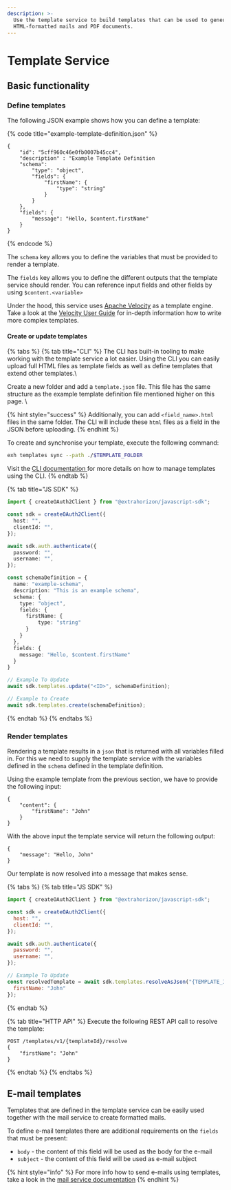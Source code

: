 ```yaml
---
description: >-
  Use the template service to build templates that can be used to generate
  HTML-formatted mails and PDF documents.
---
```


# Template Service

## Basic functionality <a href="#resolving-templates" id="resolving-templates"></a>

### Define templates <a href="#resolving-templates" id="resolving-templates"></a>

The following JSON example shows how you can define a template:

{% code title="example-template-definition.json" %}
```
{
    "id": "5cff960c46e0fb0007b45cc4",
    "description" : "Example Template Definition
    "schema":
        "type": "object",
        "fields": {
            "firstName": {
                "type": "string"
            }
        }
    },
    "fields": {
        "message": "Hello, $content.firstName"
    }
}
```
{% endcode %}

The `schema` key allows you to define the variables that must be provided to render a template.

The `fields` key allows you to define the different outputs that the template service should render. You can reference input fields and other fields by using `$content.<variable>`

Under the hood, this service uses [Apache Velocity](https://velocity.apache.org) as a template engine. Take a look at the [Velocity User Guide](https://velocity.apache.org/engine/2.3/user-guide.html) for in-depth information how to write more complex templates.

#### Create or update templates

{% tabs %}
{% tab title="CLI" %}
The CLI has built-in tooling to make working with the template service a lot easier. Using the CLI you can easily upload full HTML files as template fields as well as define templates that extend other templates.\


Create a new folder and add a `template.json` file. This file has the same structure as the example template definition file mentioned higher on this page.  \


{% hint style="success" %}
Additionally, you can add `<field_name>.html` files in the same folder. The CLI will include these `html` files as a field in the JSON before uploading.
{% endhint %}



To create and synchronise your template, execute the following command:



```bash
exh templates sync --path ./$TEMPLATE_FOLDER
```

Visit the [CLI documentation ](https://docs.extrahorizon.com/cli/features/templates)for more details on how to manage templates using the CLI.&#x20;
{% endtab %}

{% tab title="JS SDK" %}
```typescript
import { createOAuth2Client } from "@extrahorizon/javascript-sdk";

const sdk = createOAuth2Client({
  host: "",
  clientId: "",
});

await sdk.auth.authenticate({
  password: "",
  username: "",
});

const schemaDefinition = {
  name: "example-schema",
  description: "This is an example schema",
  schema: {
    type: "object",
    fields: {
      firstName: {
          type: "string"
      }
    }
  },
  fields: {
    message: "Hello, $content.firstName"
  }
}

// Example To Update
await sdk.templates.update("<ID>", schemaDefinition);

// Example to Create
await sdk.templates.create(schemaDefinition);
```
{% endtab %}
{% endtabs %}

### Render templates

Rendering a template results in a `json` that is returned with all variables filled in. For this we need to supply the template service with the variables defined in the `schema` defined in the template definition.

Using the example template from the previous section, we have to provide the following input:&#x20;

```
{
    "content": {
        "firstName": "John"
    }
}
```

With the above input the template service will return the following output:

```
{
    "message": "Hello, John"
}
```

Our template is now resolved into a message that makes sense.

{% tabs %}
{% tab title="JS SDK" %}
```javascript
import { createOAuth2Client } from "@extrahorizon/javascript-sdk";

const sdk = createOAuth2Client({
  host: "",
  clientId: "",
});

await sdk.auth.authenticate({
  password: "",
  username: "",
});

// Example To Update
const resolvedTemplate = await sdk.templates.resolveAsJson("{TEMPLATE_ID}",{
  firstName: "John"
});
```
{% endtab %}

{% tab title="HTTP API" %}
Execute the following REST API call to resolve the template:

```
POST /templates/v1/{templateId}/resolve
{
    "firstName": "John"
}
```
{% endtab %}
{% endtabs %}

## E-mail templates

Templates that are defined in the template service can be easily used together with the mail service to create formatted mails.&#x20;

To define e-mail templates there are additional requirements on the `fields` that must be present:

* `body` - the content of this field will be used as the body for the e-mail
* `subject` - the content of this field will be used as e-mail subject

{% hint style="info" %}
For more info how to send e-mails using templates, take a look in the [mail service documentation](https://docs.extrahorizon.com/mail-service/)
{% endhint %}

